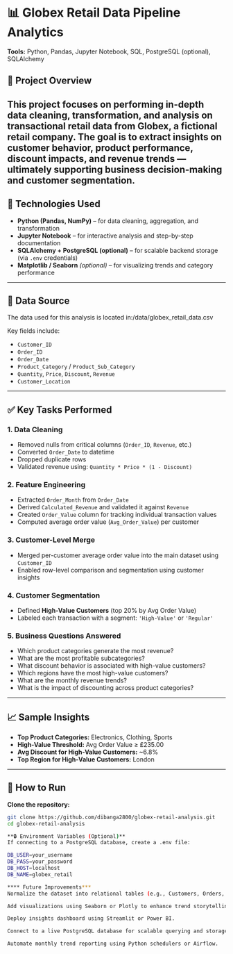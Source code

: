 # 📊 Globex Retail Data Pipeline Analytics

**Tools:** Python, Pandas, Jupyter Notebook, SQL, PostgreSQL (optional), SQLAlchemy

## 🧾 Project Overview

This project focuses on performing in-depth **data cleaning, transformation, and analysis** on transactional retail data from **Globex**, a fictional retail company. The goal is to extract insights on customer behavior, product performance, discount impacts, and revenue trends — ultimately supporting business decision-making and customer segmentation.
---

## 🔧 Technologies Used

- **Python (Pandas, NumPy)** – for data cleaning, aggregation, and transformation
- **Jupyter Notebook** – for interactive analysis and step-by-step documentation
- **SQLAlchemy + PostgreSQL (optional)** – for scalable backend storage (via `.env` credentials)
- **Matplotlib / Seaborn** *(optional)* – for visualizing trends and category performance

---

## 📂 Data Source

The data used for this analysis is located in:/data/globex_retail_data.csv


Key fields include:
- `Customer_ID`
- `Order_ID`
- `Order_Date`
- `Product_Category` / `Product_Sub_Category`
- `Quantity`, `Price`, `Discount`, `Revenue`
- `Customer_Location`

---

## ✅ Key Tasks Performed

### 1. Data Cleaning
- Removed nulls from critical columns (`Order_ID`, `Revenue`, etc.)
- Converted `Order_Date` to datetime
- Dropped duplicate rows
- Validated revenue using: `Quantity * Price * (1 - Discount)`

### 2. Feature Engineering
- Extracted `Order_Month` from `Order_Date`
- Derived `Calculated_Revenue` and validated it against `Revenue`
- Created `Order_Value` column for tracking individual transaction values
- Computed average order value (`Avg_Order_Value`) per customer

### 3. Customer-Level Merge
- Merged per-customer average order value into the main dataset using `Customer_ID`
- Enabled row-level comparison and segmentation using customer insights

### 4. Customer Segmentation
- Defined **High-Value Customers** (top 20% by Avg Order Value)
- Labeled each transaction with a segment: `'High-Value'` or `'Regular'`

### 5. Business Questions Answered
- Which product categories generate the most revenue?
- What are the most profitable subcategories?
- What discount behavior is associated with high-value customers?
- Which regions have the most high-value customers?
- What are the monthly revenue trends?
- What is the impact of discounting across product categories?

---

## 📈 Sample Insights

- **Top Product Categories:** Electronics, Clothing, Sports
- **High-Value Threshold:** Avg Order Value ≥ ₤235.00
- **Avg Discount for High-Value Customers:** ~6.8%
- **Top Region for High-Value Customers:** London

---

## 🚀 How to Run

**Clone the repository:**
   ```bash
   git clone https://github.com/dibanga2800/globex-retail-analysis.git
   cd globex-retail-analysis

**🔒 Environment Variables (Optional)**
If connecting to a PostgreSQL database, create a .env file:

DB_USER=your_username
DB_PASS=your_password
DB_HOST=localhost
DB_NAME=globex_retail

**** Future Improvements***
Normalize the dataset into relational tables (e.g., Customers, Orders, Products) to improve integrity and optimize for SQL analytics or database storage.

Add visualizations using Seaborn or Plotly to enhance trend storytelling.

Deploy insights dashboard using Streamlit or Power BI.

Connect to a live PostgreSQL database for scalable querying and storage.

Automate monthly trend reporting using Python schedulers or Airflow.







